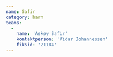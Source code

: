 ```yaml
---
name: Safir
category: barn
teams:
  -
    name: 'Askøy Safir'
    kontaktperson: 'Vidar Johannessen'
    fiksid: '21184'
---
```


